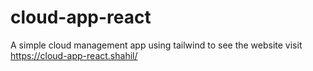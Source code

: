 # cloud-app-react
A simple cloud management app using tailwind to see the website visit https://cloud-app-react.shahil/
